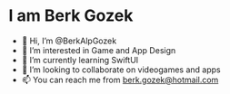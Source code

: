 # I am Berk Gozek

- 👋 Hi, I’m @BerkAlpGozek
- 👀 I’m interested in Game and App Design 
- 🌱 I’m currently learning SwiftUI
- 💞️ I’m looking to collaborate on videogames and apps
- 📫 You can reach me from berk.gozek@hotmail.com

<!---
BerkAlpGozek/BerkAlpGozek is a ✨ special ✨ repository because its `README.md` (this file) appears on your GitHub profile.
You can click the Preview link to take a look at your changes.
--->
